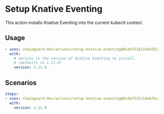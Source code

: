 # Setup Knative Eventing

This action installs Knative Eventing into the current kubectl context.

## Usage

```yaml
- uses: chainguard-dev/actions/setup-knative-eventing@0cda751b114eb55c388e88f7479292668165602a # v1.0.2
  with:
    # Version is the version of Knative Eventing to install.
    # (defaults to 1.11.0)
    version: 1.11.0
```

## Scenarios

```yaml
steps:
- uses: chainguard-dev/actions/setup-knative-eventing@0cda751b114eb55c388e88f7479292668165602a # v1.0.2
  with:
    version: 1.11.0
```
